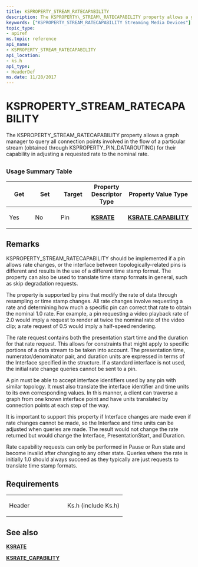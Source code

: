 ```yaml
---
title: KSPROPERTY_STREAM_RATECAPABILITY
description: The KSPROPERTY\_STREAM\_RATECAPABILITY property allows a graph manager to query all connection points involved in the flow of a particular stream (obtained through KSPROPERTY\_PIN\_DATAROUTING) for their capability in adjusting a requested rate to the nominal rate.
keywords: ["KSPROPERTY_STREAM_RATECAPABILITY Streaming Media Devices"]
topic_type:
- apiref
ms.topic: reference
api_name:
- KSPROPERTY_STREAM_RATECAPABILITY
api_location:
- ks.h
api_type:
- HeaderDef
ms.date: 11/28/2017
---
```


# KSPROPERTY\_STREAM\_RATECAPABILITY


The KSPROPERTY\_STREAM\_RATECAPABILITY property allows a graph manager to query all connection points involved in the flow of a particular stream (obtained through KSPROPERTY\_PIN\_DATAROUTING) for their capability in adjusting a requested rate to the nominal rate.

## <span id="ddk_ksproperty_stream_ratecapability_ks"></span><span id="DDK_KSPROPERTY_STREAM_RATECAPABILITY_KS"></span>


### Usage Summary Table

<table>
<colgroup>
<col width="20%" />
<col width="20%" />
<col width="20%" />
<col width="20%" />
<col width="20%" />
</colgroup>
<thead>
<tr class="header">
<th>Get</th>
<th>Set</th>
<th>Target</th>
<th>Property Descriptor Type</th>
<th>Property Value Type</th>
</tr>
</thead>
<tbody>
<tr class="odd">
<td><p>Yes</p></td>
<td><p>No</p></td>
<td><p>Pin</p></td>
<td><p><a href="/windows-hardware/drivers/ddi/ks/ns-ks-ksrate" data-raw-source="[&lt;strong&gt;KSRATE&lt;/strong&gt;](/windows-hardware/drivers/ddi/ks/ns-ks-ksrate)"><strong>KSRATE</strong></a></p></td>
<td><p><a href="/windows-hardware/drivers/ddi/ks/ns-ks-ksrate_capability" data-raw-source="[&lt;strong&gt;KSRATE_CAPABILITY&lt;/strong&gt;](/windows-hardware/drivers/ddi/ks/ns-ks-ksrate_capability)"><strong>KSRATE_CAPABILITY</strong></a></p></td>
</tr>
</tbody>
</table>

 

## Remarks

KSPROPERTY\_STREAM\_RATECAPABILITY should be implemented if a pin allows rate changes, or the interface between topologically-related pins is different and results in the use of a different time stamp format. The property can also be used to translate time stamp formats in general, such as skip degradation requests.

The property is supported by pins that modify the rate of data through resampling or time stamp changes. All rate changes involve requesting a rate and determining how much a specific pin can correct that rate to obtain the nominal 1.0 rate. For example, a pin requesting a video playback rate of 2.0 would imply a request to render at twice the nominal rate of the video clip; a rate request of 0.5 would imply a half-speed rendering.

The rate request contains both the presentation start time and the duration for that rate request. This allows for constraints that might apply to specific portions of a data stream to be taken into account. The presentation time, numerator/denominator pair, and duration units are expressed in terms of the Interface specified in the structure. If a standard interface is not used, the initial rate change queries cannot be sent to a pin.

A pin must be able to accept interface identifiers used by any pin with similar topology. It must also translate the interface identifier and time units to its own corresponding values. In this manner, a client can traverse a graph from one known interface point and have units translated by connection points at each step of the way.

It is important to support this property if Interface changes are made even if rate changes cannot be made, so the Interface and time units can be adjusted when queries are made. The result would not change the rate returned but would change the Interface, PresentationStart, and Duration.

Rate capability requests can only be performed in Pause or Run state and become invalid after changing to any other state. Queries where the rate is initially 1.0 should always succeed as they typically are just requests to translate time stamp formats.

## Requirements

<table>
<colgroup>
<col width="50%" />
<col width="50%" />
</colgroup>
<tbody>
<tr class="odd">
<td><p>Header</p></td>
<td>Ks.h (include Ks.h)</td>
</tr>
</tbody>
</table>

## See also


[**KSRATE**](/windows-hardware/drivers/ddi/ks/ns-ks-ksrate)

[**KSRATE\_CAPABILITY**](/windows-hardware/drivers/ddi/ks/ns-ks-ksrate_capability)


